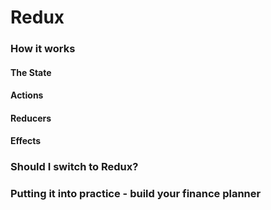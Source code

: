 


# Redux

### How it works
#### The State
#### Actions
#### Reducers
#### Effects


### Should I switch to Redux?


### Putting it into practice - build your finance planner



